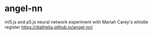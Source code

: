 # angel-nn
ml5.js and p5.js neural network experiment with Mariah Carey's whistle register
https://diathelia.github.io/angel-nn/
